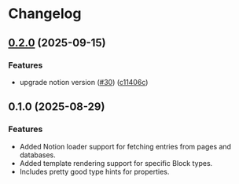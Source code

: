 # Changelog

## [0.2.0](https://github.com/Liumingxun/a-notion-loader/compare/v0.1.0...v0.2.0) (2025-09-15)


### Features

* upgrade notion version ([#30](https://github.com/Liumingxun/a-notion-loader/issues/30)) ([c11406c](https://github.com/Liumingxun/a-notion-loader/commit/c11406c9b570b4e9a4ff8761a5bef5c30c55e900))

## 0.1.0 (2025-08-29)


### Features

* Added Notion loader support for fetching entries from pages and databases.
* Added template rendering support for specific Block types.
* Includes pretty good type hints for properties.
